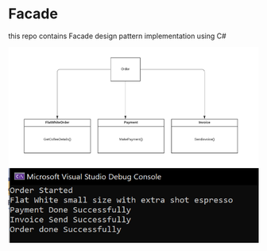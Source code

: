 # Facade
this repo contains Facade design pattern implementation using C#

<img src="https://github.com/AlbandryAlQaseemi/Facade/blob/main/Facade/UML%20class%20Facade.png" height= 240; width= 650/>

<img src="https://github.com/AlbandryAlQaseemi/Facade/blob/main/Facade/Capture.PNG" height= 150; width= 650/>
